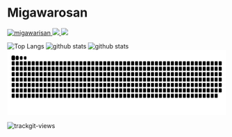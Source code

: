 # Migawarosan
  <p align="left">
    <a href="https://github.com/migawarisan/profile">
      <img src="https://komarev.com/ghpvc/?username=migawarisan" alt="migawarisan" />
    </a>
    <a href="http://twitter.com/migawarisandayo">
      <img height="20" src="https://img.shields.io/twitter/follow/yutkat?label=Twitter&logo=twitter&style=flat" />
    </a>
    <a href="https://github.com/migawarisan">
      <img height="20" src="https://img.shields.io/github/followers/migawarisan?label=follow&logo=github&style=flat" />
    </a>
  </p>
  <p align="left">
    <img alt="Top Langs" height="150px" src="https://github-readme-stats.vercel.app/api/top-langs/?username=migawarisan&layout=compact&count_private=true&show_icons=true&theme=tokyonight" />
    <img alt="github stats" height="150px" src="https://github-readme-stats.vercel.app/api?username=migawarisan&count_private=true&show_icons=true&show_icons=true&theme=tokyonight" />
    <img alt="github stats" height="150px" src="https://github-readme-streak-stats.herokuapp.com/?user=migawarisan&theme=tokyonight"/>
    <img alt="github contribution" height="150px" src="./github-user-contribution.svg"/>
  </p>
  <p>
    <img src="https://us-central1-trackgit-analytics.cloudfunctions.net/token/ping/lnyppxn7aza2yufeivhl" alt="trackgit-views" />
  </p>
